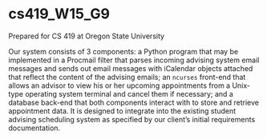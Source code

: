 # cs419_W15_G9

Prepared for CS 419 at Oregon State University

Our system consists of 3 components: a Python program that may be implemented in a Procmail filter that parses incoming advising system email messages and sends out email messages with iCalendar objects attached that reflect the content of the advising emails; an `ncurses` front-end that allows an advisor to view his or her upcoming appointments from a Unix-type operating system terminal and cancel them if necessary; and a database back-end that both components interact with to store and retrieve appointment data. It is designed to integrate into the existing student advising scheduling system as specified by our client’s initial requirements documentation.
